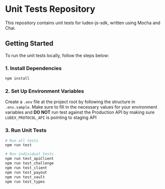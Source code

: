 # Unit Tests Repository

This repository contains unit tests for ludex-js-sdk, written using Mocha and Chai.

## Getting Started

To run the unit tests locally, follow the steps below:

### 1. Install Dependencies

```bash
npm install
```

### 2. Set Up Environment Variables
Create a ```.env``` file at the project root by following the structure in ```.env.sample```. Make sure to fill in the necessary values for your environment variables and **DO NOT** run test against the Production API by making sure ```LUDEX_PROTOCOL_API``` is pointing to staging API

### 3. Run Unit Tests
``` bash
# Run all tests
npm run test 

# Run individual tests
npm run test_apiClient
npm run test_challenge
npm run test_client
npm run test_payout
npm run test_vault
npm run test_types
```
